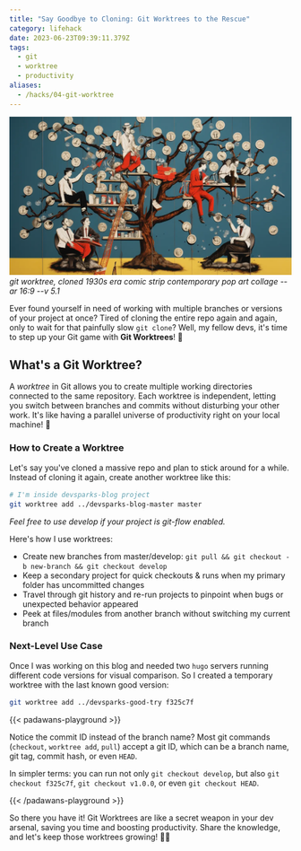 ```yaml
---
title: "Say Goodbye to Cloning: Git Worktrees to the Rescue"
category: lifehack
date: 2023-06-23T09:39:11.379Z
tags:
  - git
  - worktree
  - productivity
aliases:
  - /hacks/04-git-worktree
---
```


![Tree oldschool illustration](04-git-worktree.webp)
_git worktree, cloned 1930s era comic strip contemporary pop art collage --ar 16:9 --v 5.1_

Ever found yourself in need of working with multiple branches or versions of your project at once? Tired of cloning the entire repo again and again, only to wait for that painfully slow `git clone`? Well, my fellow devs, it's time to step up your Git game with **Git Worktrees**! 🌳

## What's a Git Worktree?

A _worktree_ in Git allows you to create multiple working directories connected to the same repository. Each worktree is independent, letting you switch between branches and commits without disturbing your other work. It's like having a parallel universe of productivity right on your local machine! 🚀

### How to Create a Worktree

Let's say you've cloned a massive repo and plan to stick around for a while. Instead of cloning it again, create another worktree like this:

```bash
# I'm inside devsparks-blog project
git worktree add ../devsparks-blog-master master
```

_Feel free to use develop if your project is git-flow enabled._

Here's how I use worktrees:

- Create new branches from master/develop: `git pull && git checkout -b new-branch && git checkout develop`
- Keep a secondary project for quick checkouts & runs when my primary folder has uncommitted changes
- Travel through git history and re-run projects to pinpoint when bugs or unexpected behavior appeared
- Peek at files/modules from another branch without switching my current branch

### Next-Level Use Case

Once I was working on this blog and needed two `hugo` servers running different code versions for visual comparison. So I created a temporary worktree with the last known good version:

```bash
git worktree add ../devsparks-good-try f325c7f
```

{{< padawans-playground >}}

Notice the commit ID instead of the branch name? Most git commands (`checkout`, `worktree add`, `pull`) accept a git ID, which can be a branch name, git tag, commit hash, or even `HEAD`.

In simpler terms: you can run not only `git checkout develop`, but also `git checkout f325c7f`, `git checkout v1.0.0`, or even `git checkout HEAD`.

{{< /padawans-playground >}}

So there you have it! Git Worktrees are like a secret weapon in your dev arsenal, saving you time and boosting productivity. Share the knowledge, and let's keep those worktrees growing! 🌳🔥